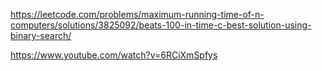 https://leetcode.com/problems/maximum-running-time-of-n-computers/solutions/3825092/beats-100-in-time-c-best-solution-using-binary-search/



https://www.youtube.com/watch?v=6RCiXmSpfys
